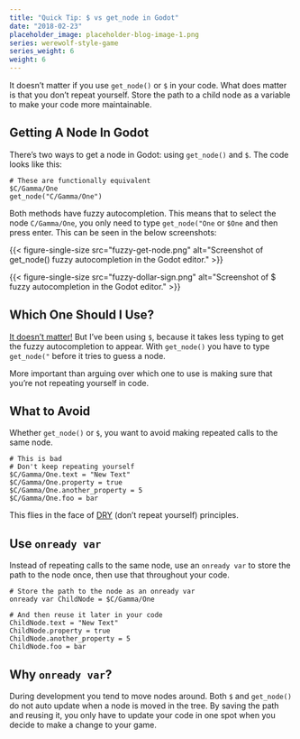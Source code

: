 ```yaml
---
title: "Quick Tip: $ vs get_node in Godot"
date: "2018-02-23"
placeholder_image: placeholder-blog-image-1.png
series: werewolf-style-game
series_weight: 6
weight: 6
---
```


It doesn’t matter if you use `get_node()` or `$` in your code. What does matter is that you don’t repeat yourself. Store the path to a child node as a variable to make your code more maintainable.<!--more-->

## Getting A Node In Godot
There’s two ways to get a node in Godot: using `get_node()` and `$`. The code looks like this:

```gdscript
# These are functionally equivalent
$C/Gamma/One
get_node("C/Gamma/One")
```

Both methods have fuzzy autocompletion. This means that to select the node `C/Gamma/One`, you only need to type `get_node("One` or `$One` and then press enter. This can be seen in the below screenshots:

{{< figure-single-size src="fuzzy-get-node.png" alt="Screenshot of get_node() fuzzy autocompletion in the Godot editor." >}}

{{< figure-single-size src="fuzzy-dollar-sign.png" alt="Screenshot of $ fuzzy autocompletion in the Godot editor." >}}

## Which One Should I Use?
[It doesn’t matter!](/tutorial/werewolf-style-game/introduction/#no-dogmatism) But I’ve been using `$`, because it takes less typing to get the fuzzy autocompletion to appear. With `get_node()` you have to type `get_node("` before it tries to guess a node.

More important than arguing over which one to use is making sure that you’re not repeating yourself in code.

## What to Avoid
Whether `get_node()` or `$`, you want to avoid making repeated calls to the same node.

```gdscript
# This is bad
# Don't keep repeating yourself
$C/Gamma/One.text = "New Text"
$C/Gamma/One.property = true
$C/Gamma/One.another_property = 5
$C/Gamma/One.foo = bar
```

This flies in the face of [DRY](https://en.wikipedia.org/wiki/Don%27t_repeat_yourself) (don’t repeat yourself) principles.

## Use `onready var`

Instead of repeating calls to the same node, use an `onready var` to store the path to the node once, then use that throughout your code.

```gdscript
# Store the path to the node as an onready var
onready var ChildNode = $C/Gamma/One

# And then reuse it later in your code
ChildNode.text = "New Text"
ChildNode.property = true
ChildNode.another_property = 5
ChildNode.foo = bar
```

## Why `onready var`?

During development you tend to move nodes around. Both `$` and `get_node()` do not auto update when a node is moved in the tree. By saving the path and reusing it, you only have to update your code in one spot when you decide to make a change to your game.
